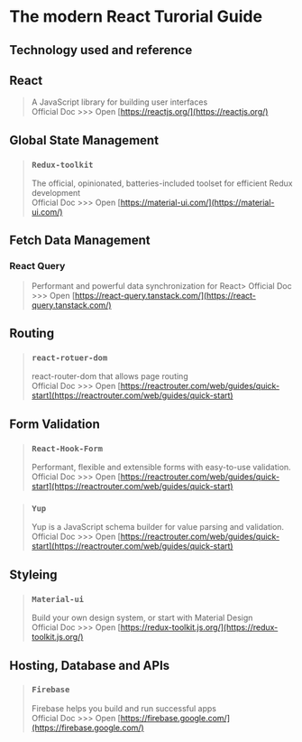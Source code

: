 # The modern React Turorial Guide

## Technology used and reference

## React

> A JavaScript library for building user interfaces
> <br/>
> Official Doc >>> Open [https://reactjs.org/](https://reactjs.org/)

## Global State Management

> ### `Redux-toolkit`
>
> The official, opinionated, batteries-included toolset for efficient Redux development<br/>
> Official Doc >>> Open [https://material-ui.com/](https://material-ui.com/)

## Fetch Data Management

### React Query

> Performant and powerful data synchronization for React>
> Official Doc >>> Open [https://react-query.tanstack.com/](https://react-query.tanstack.com/)

## Routing

> ### `react-rotuer-dom`
>
> react-router-dom that allows page routing<br/>
> Official Doc >>> Open [https://reactrouter.com/web/guides/quick-start](https://reactrouter.com/web/guides/quick-start)

## Form Validation

> ### `React-Hook-Form`
>
> Performant, flexible and extensible forms with easy-to-use validation.<br/>
> Official Doc >>> Open [https://reactrouter.com/web/guides/quick-start](https://reactrouter.com/web/guides/quick-start)

> ### `Yup`
>
> Yup is a JavaScript schema builder for value parsing and validation.<br/>
> Official Doc >>> Open [https://reactrouter.com/web/guides/quick-start](https://reactrouter.com/web/guides/quick-start)

## Styleing

> ### `Material-ui`
>
> Build your own design system, or start with Material Design<br/>
> Official Doc >>> Open [https://redux-toolkit.js.org/](https://redux-toolkit.js.org/)

## Hosting, Database and APIs

> ### `Firebase`
>
> Firebase helps you build
> and run successful apps<br/>
> Official Doc >>> Open [https://firebase.google.com/](https://firebase.google.com/)
